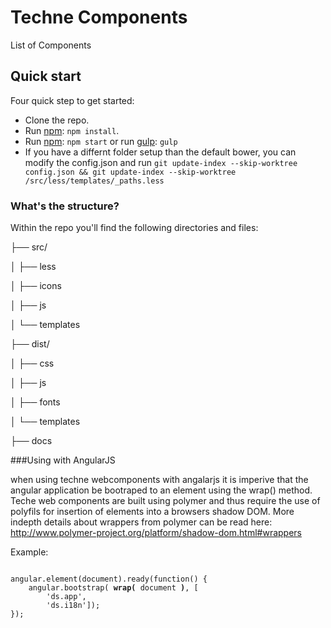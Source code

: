 # Techne Components

List of Components

## Quick start

Four quick step to get started:

- Clone the repo.
- Run [npm](https://www.npmjs.org): `npm install`.
- Run [npm](https://www.npmjs.org): `npm start` or run [gulp](http://gulpjs.com/): `gulp`
- If you have a differnt folder setup than the default bower, you can modify the config.json
and run `git update-index --skip-worktree config.json && git update-index --skip-worktree /src/less/templates/_paths.less`


### What's the structure? 

Within the repo you'll find the following directories and files:


├── src/

│   ├── less

│   ├── icons

│   ├── js

│   └── templates

├── dist/

│   ├── css

│   ├── js

│   ├── fonts

│   └── templates

├── docs


###Using with AngularJS

when using techne webcomponents with angalarjs it is imperive that the angular application be bootraped to an element
using the wrap() method.  Teche web components are built using polymer and thus require the use of polyfils for insertion
of elements into a browsers shadow DOM.  More indepth details about wrappers from polymer can be read here: http://www.polymer-project.org/platform/shadow-dom.html#wrappers

Example: 

<pre><code>
angular.element(document).ready(function() {
    angular.bootstrap( <b>wrap(</b> document <b>)</b>, [
        'ds.app',
        'ds.i18n']);
});
</code></pre>
